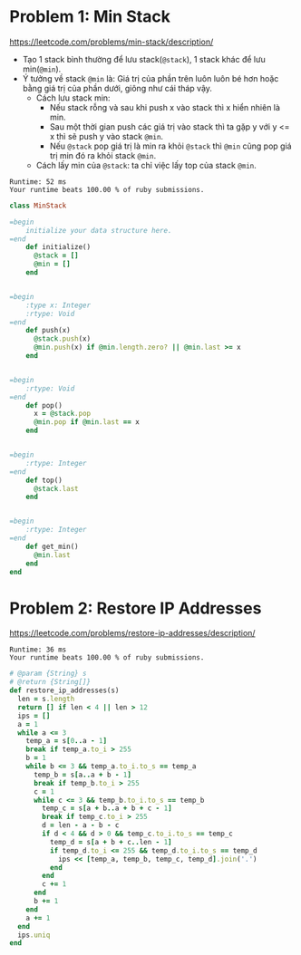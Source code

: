 # Problem 1: Min Stack

https://leetcode.com/problems/min-stack/description/

- Tạo 1 stack bình thường để lưu stack(`@stack`), 1 stack khác để lưu min(`@min`).
- Ý tưởng về stack `@min` là: Giá trị của phần trên luôn luôn bé hơn hoặc bằng giá trị của phần dưới, giông như cái tháp vậy.
  + Cách lưu stack min:
    + Nếu stack rỗng và sau khi push x vào stack thì x hiển nhiên là min.
    + Sau một thời gian push các giá trị vào stack thì ta gặp y với y <= x thì sẽ push y vào stack `@min`.
    + Nếu `@stack` pop giá trị là min ra khỏi `@stack` thì `@min` cũng pop giá trị min đó ra khỏi stack `@min`.
  + Cách lấy min của `@stack`: ta chỉ việc lấy top của stack `@min`.

```
Runtime: 52 ms
Your runtime beats 100.00 % of ruby submissions.
```

```ruby
class MinStack

=begin
    initialize your data structure here.
=end
    def initialize()
      @stack = []
      @min = []
    end


=begin
    :type x: Integer
    :rtype: Void
=end
    def push(x)
      @stack.push(x)
      @min.push(x) if @min.length.zero? || @min.last >= x
    end


=begin
    :rtype: Void
=end
    def pop()
      x = @stack.pop
      @min.pop if @min.last == x
    end


=begin
    :rtype: Integer
=end
    def top()
      @stack.last
    end


=begin
    :rtype: Integer
=end
    def get_min()
      @min.last
    end
end
```

# Problem 2: Restore IP Addresses

https://leetcode.com/problems/restore-ip-addresses/description/

```
Runtime: 36 ms
Your runtime beats 100.00 % of ruby submissions.
```

```ruby
# @param {String} s
# @return {String[]}
def restore_ip_addresses(s)
  len = s.length
  return [] if len < 4 || len > 12
  ips = []
  a = 1
  while a <= 3
    temp_a = s[0..a - 1]
    break if temp_a.to_i > 255
    b = 1
    while b <= 3 && temp_a.to_i.to_s == temp_a
      temp_b = s[a..a + b - 1]
      break if temp_b.to_i > 255
      c = 1
      while c <= 3 && temp_b.to_i.to_s == temp_b
        temp_c = s[a + b..a + b + c - 1]
        break if temp_c.to_i > 255
        d = len - a - b - c
        if d < 4 && d > 0 && temp_c.to_i.to_s == temp_c
          temp_d = s[a + b + c..len - 1]
          if temp_d.to_i <= 255 && temp_d.to_i.to_s == temp_d
            ips << [temp_a, temp_b, temp_c, temp_d].join('.')
          end
        end
        c += 1
      end
      b += 1
    end
    a += 1
  end
  ips.uniq
end
```
